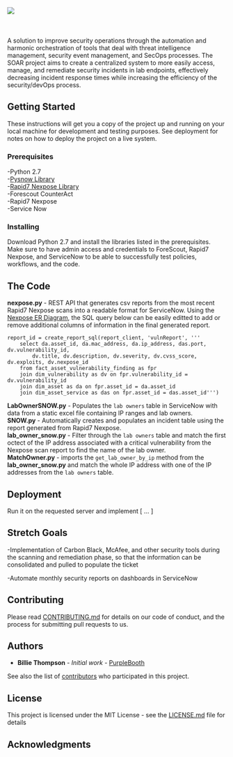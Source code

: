<img align = "left" src="https://i.imgur.com/g89b9Na.png">
<br><br><br><br>
A solution to improve security operations through the automation and harmonic orchestration of tools that deal with threat intelligence management, security event management, and SecOps processes. The SOAR project aims to create a centralized system to more easily access, manage, and remediate security incidents in lab endpoints, effectively decreasing incident response times while increasing the efficiency of the security/devOps process.



## Getting Started

These instructions will get you a copy of the project up and running on your local machine for development and testing purposes. See deployment for notes on how to deploy the project on a live system.

### Prerequisites

-Python 2.7 <br>
-<a href="https://github.com/rbw0/pysnow">Pysnow Library</a><br>
-<a href="https://github.com/rapid7/vm-console-client-python/blob/master/rapid7vmconsole/rest.py">Rapid7 Nexpose Library</a><br>
-Forescout CounterAct<br>
-Rapid7 Nexpose<br>
-Service Now 

### Installing

Download Python 2.7 and install the libraries listed in the prerequisites. Make sure to have admin access and credentials to ForeScout, Rapid7 Nexpose, and ServiceNow to be able to successfully test policies, workflows, and the code. 


## The Code
<b>nexpose.py</b> - REST API that generates csv reports from the most recent Rapid7 Nexpose scans into a readable format for ServiceNow. Using the <a href="https://help.rapid7.com/nexpose/en-us/warehouse/warehouse-schema.html">Nexpose ER Diagram</a>, the SQL query below can be easily editted to add or remove additional columns of information in the final generated report.<br> 
```
report_id = create_report_sql(report_client, 'vulnReport', '''
    select da.asset_id, da.mac_address, da.ip_address, das.port, dv.vulnerability_id, 
        dv.title, dv.description, dv.severity, dv.cvss_score, dv.exploits, dv.nexpose_id
    from fact_asset_vulnerability_finding as fpr 
    join dim_vulnerability as dv on fpr.vulnerability_id = dv.vulnerability_id 
    join dim_asset as da on fpr.asset_id = da.asset_id 
    join dim_asset_service as das on fpr.asset_id = das.asset_id''')

```
<b>LabOwnerSNOW.py</b> - Populates the `lab owners` table in ServiceNow with data from a static excel file containing IP ranges and lab owners. <br>
<b>SNOW.py</b> - Automatically creates and populates an incident table using the report generated from Rapid7 Nexpose. <br>
<b>lab_owner_snow.py</b> -  Filter through the `lab owners` table and match the first octect of the IP address associated with a critical vulnerability from the Nexpose scan report to find the name of the lab owner.<br>
<b>MatchOwner.py</b> - imports the `get_lab_owner_by_ip` method from the <b>lab_owner_snow.py</b> and match the whole IP address with one of the IP addresses from the `lab owners` table.   

## Deployment

Run it on the requested server and implement [ ... ]

## Stretch Goals 

-Implementation of Carbon Black, McAfee, and other security tools during the scanning and remediation phase, so that the information can be consolidated and pulled to populate the ticket <br> 

-Automate monthly security reports on dashboards in ServiceNow 

## Contributing

Please read [CONTRIBUTING.md](https://gist.github.com/PurpleBooth/b24679402957c63ec426) for details on our code of conduct, and the process for submitting pull requests to us.

## Authors

* **Billie Thompson** - *Initial work* - [PurpleBooth](https://github.com/PurpleBooth)

See also the list of [contributors](https://github.com/your/project/contributors) who participated in this project.

## License

This project is licensed under the MIT License - see the [LICENSE.md](LICENSE.md) file for details

## Acknowledgments



<br>
